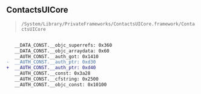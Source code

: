 ## ContactsUICore

> `/System/Library/PrivateFrameworks/ContactsUICore.framework/ContactsUICore`

```diff

   __DATA_CONST.__objc_superrefs: 0x360
   __DATA_CONST.__objc_arraydata: 0x60
   __AUTH_CONST.__auth_got: 0x1410
-  __AUTH_CONST.__auth_ptr: 0xd30
+  __AUTH_CONST.__auth_ptr: 0xd40
   __AUTH_CONST.__const: 0x3a28
   __AUTH_CONST.__cfstring: 0x2500
   __AUTH_CONST.__objc_const: 0x10100

```
